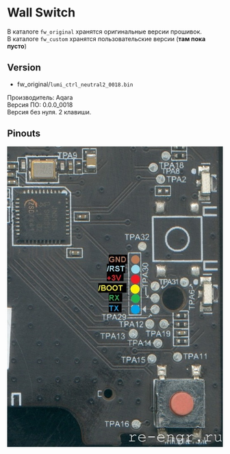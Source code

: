 
# Wall Switch
В каталоге `fw_original` хранятся оригинальные версии прошивок.   
В каталоге `fw_custom` хранятся пользовательские версии (**там пока пусто**)
## Version
 * fw_original/`lumi_ctrl_neutral2_0018.bin` 
 
 Производитель: Aqara  
 Версия ПО: 0.0.0_0018  
 Версия без нуля. 2 клавиши.   


## Pinouts
![Pins_0](picture/nn_switch_mcu_top.jpg)
